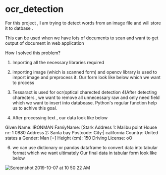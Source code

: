# ocr_detection

For this project , I am trying to detect words from an image file and will store it to datbase .

This can be used when we have lots of documents to scan and want to get output of document in web application

How I solved this problem? 

 1) Importing all the necessary libraries required 
 2) importing image (which is scanned form) and 
opencv library  is used to import image and preprocess it.
Our form look like below which we want to process 



 3) Tessaract is used for ocr(optical charected detection
 4)After detecting charecters , we want to  remove all unnecessary raw and only need field which we want to insert into databease. Python's regular function help us to achive this goal.
 
 5) After processing text , our data look like below 
 
Given Name: IRONMAN
FamiyName: [Stark
Address 1: Malibu point House nr: 1 0880
Address 2: Santa bay
Postcode: City:| california
Country: United states a
Gender: Man [=]
Height (cm): 150
Driving License: oO

6) we can use dictionary or pandas dataframe to convert data into tabular format which we want ultimately
Our final data in tabular form look like below 

![Screenshot 2019-10-07 at 10 50 22 AM](https://user-images.githubusercontent.com/33773505/66286747-683af480-e8f0-11e9-95ab-d61193a0c67c.png)
